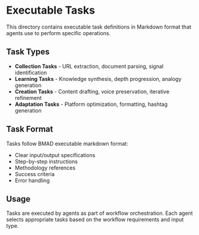 # Executable Tasks

This directory contains executable task definitions in Markdown format that agents use to perform specific operations.

## Task Types

- **Collection Tasks** - URL extraction, document parsing, signal identification
- **Learning Tasks** - Knowledge synthesis, depth progression, analogy generation
- **Creation Tasks** - Content drafting, voice preservation, iterative refinement
- **Adaptation Tasks** - Platform optimization, formatting, hashtag generation

## Task Format

Tasks follow BMAD executable markdown format:
- Clear input/output specifications
- Step-by-step instructions
- Methodology references
- Success criteria
- Error handling

## Usage

Tasks are executed by agents as part of workflow orchestration. Each agent selects appropriate tasks based on the workflow requirements and input type.